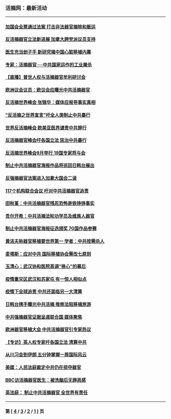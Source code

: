 ### 活摘网：最新活动
---
#### [加国会全票通过法案 打击非法器官摘除和贩运](../../pages/nf5883/n13884924.md?01110430) 
#### [反活摘器官立法新进展 加拿大跨党派议员支持](../../pages/nf5883/n13876061.md?01110430) 
#### [医生充当刽子手 新研究揭中国心脏移植内幕](../../pages/nf5883/n13772291.md?01110430) 
#### [专家：活摘器官──中共国家运作的工业屠杀](../../pages/nf5883/n13761178.md?01110430) 
#### [【直播】普世人权与活摘器官牟利研讨会](../../pages/nf5883/n13425146.md?01110430) 
#### [欧洲议会议员：欧议会应曝光中共活摘器官](../../pages/nf5883/n13336571.md?01110430) 
#### [反活摘世界峰会 张锦华：媒体应报导事实真相](../../pages/nf5883/n13278502.md?01110430) 
#### [“反活摘之世界宣言”吁全人类制止中共暴行](../../pages/nf5883/n13259730.md?01110430) 
#### [世界反活摘峰会 欧美亚医界谴责中共罪行](../../pages/nf5883/n13253550.md?01110430) 
#### [反活摘器官峰会吁各国立法 惩治中共暴行](../../pages/nf5883/n13245052.md?01110430) 
#### [反活摘世界峰会9月举行 19国专家将与会](../../pages/nf5883/n13201492.md?01110430) 
#### [制止中共活摘器官海报作品将巡回日韩台展出](../../pages/nf5883/n13177791.md?01110430) 
#### [反强摘器官法案进入加拿大国会二读](../../pages/nf5883/n13033450.md?01110430) 
#### [117个机构联合会议 吁对中共活摘器官追责](../../pages/nf5883/n12775087.md?01110430) 
#### [田秋堇：中共活摘器官残忍恐怖是铁铮铮事实](../../pages/nf5883/n12702148.md?01110430) 
#### [吾尔开希：中共活摘法轮功学员及维族人器官](../../pages/nf5883/n12693197.md?01110430) 
#### [制止中共活摘器官海报征选颁奖 70国作品参赛](../../pages/nf5883/n12692050.md?01110430) 
#### [黄洁夫称器官移植要世界第一 学者：中共按需杀人](../../pages/nf5883/n12572329.md?01110430) 
#### [麦塔斯：应对中共 国际移植协会需改七原则](../../pages/nf5883/n12514711.md?01110430) 
#### [玉清心：武汉协和医院高调“换心”的幕后](../../pages/nf5883/n12298730.md?01110430) 
#### [疫情重灾区武汉和苏家屯 有一惊人相似点](../../pages/nf5883/n12150824.md?01110430) 
#### [疫情下全球追责 中共还面临另一大清算](../../pages/nf5883/n12070397.md?01110430) 
#### [日韩台携手曝光中共活摘 推修法阻移植旅游](../../pages/nf5883/n11712046.md?01110430) 
#### [中共强摘器官证据呈递联合国 媒体聚焦](../../pages/nf5883/n11546426.md?01110430) 
#### [欧洲器官移植大会 中共活摘器官引专家热议](../../pages/nf5883/n11539095.md?01110430) 
#### [【专访】英人权专家吁各国立法 清算中共](../../pages/nf5883/n11367315.md?01110430) 
#### [从川习会到伊朗 五分钟掌握一周国际风云](../../pages/nf5883/n11338520.md?01110430) 
#### [美媒：人民法庭裁定中共仍在掠夺器官](../../pages/nf5883/n11334897.md?01110430) 
#### [BBC访活摘器官医生：被洗脑后无罪恶感](../../pages/nf5883/n11335935.md?01110430) 
#### [英法庭： 制止中共活摘器官 全世界有责任](../../pages/nf5883/n11330691.md?01110430) 

---
#### 第 [ [4](./4.md?01110430) / [3](./3.md?01110430) / [2](./2.md?01110430) / [1](./1.md?01110430) ] 页
